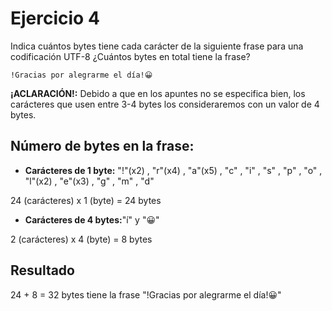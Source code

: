 # Ejercicio 4

Indica cuántos bytes tiene cada carácter de la siguiente frase para una codificación UTF-8 ¿Cuántos bytes en total tiene la frase?

```
!Gracias por alegrarme el día!😀
```

__¡ACLARACIÓN!:__ Debido a que en los apuntes no se especifica bien, los carácteres que usen entre 3-4 bytes los consideraremos con un valor de 4 bytes.

## Número de bytes en la frase:

+ __Carácteres de 1 byte:__ "!"(x2) , "r"(x4) , "a"(x5) , "c" , "i" , "s" , "p" , "o" , "l"(x2) , "e"(x3) , "g" , "m" , "d"

24 (carácteres) x 1 (byte) = 24 bytes

+ __Carácteres de 4 bytes:__"í" y "😀"

2 (carácteres) x 4 (byte) = 8 bytes

## Resultado

24 + 8 = 32 bytes tiene la frase "!Gracias por alegrarme el día!😀"